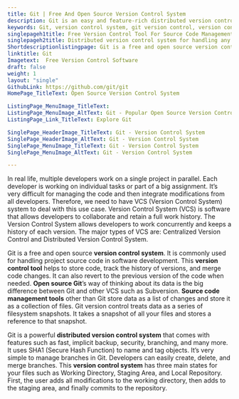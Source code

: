 ```yaml
---
title: Git | Free And Open Source Version Control System
description: Git is an easy and feature-rich distributed version control system. It helps software developers to manage their code and work in an isolated environment.
keywords: Git, version control system, git version control, version control tool, distributed version control system, open source git, source code management tools
singlepageh1title: Free Version Control Tool For Source Code Management
singlepageh2title: Distributed version control system for handling any type of projects. Keeps track of software resources and makes efficient development processes.
Shortdescriptionlistingpage: Git is a free and open source version control system for software code management and help teams to work parallel.
linktitle: Git
Imagetext:  Free Version Control Software 
draft: false
weight: 1
layout: "single"
GithubLink: https://github.com/git/git
HomePage_TitleText: Open Source Version Control System

ListingPage_MenuImage_TitleText: 
ListingPage_MenuImage_AltText: Git - Popular Open Source Version Control Software
ListingPage_Link_TitleText: Explore Git

SinglePage_HeaderImage_TitleText: Git - Version Control System
SinglePage_HeaderImage_AltText: Git - Version Control System
SinglePage_MenuImage_TitleText: Git - Version Control System
SinglePage_MenuImage_AltText: Git - Version Control System

---
```


In real life, multiple developers work on a single project in parallel. Each developer is working on individual tasks or part of a big assignment. It’s very difficult for managing the code and then integrate modifications from all developers. Therefore, we need to have VCS (Version Control System) system to deal with this use case. Version Control System (VCS) is software that allows developers to collaborate and retain a full work history. The Version Control System allows developers to work concurrently and keeps a history of each version. The major types of VCS are: Centralized Version Control and Distributed Version Control System.

Git is a free and open source **version control system**. It is commonly used for handling project source code in software development. This **version control tool** helps to store code, track the history of versions, and merge code changes. It can also revert to the previous version of the code when needed. **Open source Git**’s way of thinking about its data is the big difference between Git and other VCS such as Subversion. **Source code management tools** other than Git store data as a list of changes and store it as a collection of files. Git version control treats data as a series of filesystem snapshots. It takes a snapshot of all your files and stores a reference to that snapshot.

Git is a powerful **distributed version control system** that comes with features such as fast, implicit backup, security, branching, and many more. It uses SHA1 (Secure Hash Function) to name and tag objects. It’s very simple to manage branches in Git. Developers can easily create, delete, and merge branches. This **version control system** has three main states for your files such as Working Directory, Staging Area, and Local Repository. First, the user adds all modifications to the working directory, then adds to the staging area, and finally commits to the repository.